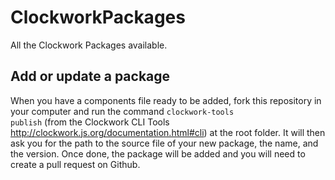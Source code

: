 # ClockworkPackages
All the Clockwork Packages available.

## Add or update a package
When you have a components file ready to be added, fork this repository in your computer and run the command <code>clockwork-tools publish</code> (from the Clockwork CLI Tools http://clockwork.js.org/documentation.html#cli) at the root folder. It will then ask you for the path to the source file of your new package, the name, and the version. Once done, the package will be added and you will need to create a pull request on Github.